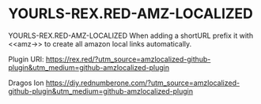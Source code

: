 # YOURLS-REX.RED-AMZ-LOCALIZED
YOURLS-REX.RED-AMZ-LOCALIZED When adding a shortURL prefix it with &lt;&lt;amz->> to create all amazon local links automatically.

Plugin URI: https://rex.red/?utm_source=amzlocalized-github-plugin&utm_medium=github-amzlocalized-plugin
  
Dragos Ion 
https://diy.rednumberone.com/?utm_source=amzlocalized-github-plugin&utm_medium=github-amzlocalized-plugin
